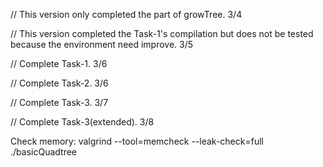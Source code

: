 // This version only completed the part of growTree. 3/4

// This version completed the Task-1's compilation but does not be tested because the environment need improve. 3/5

// Complete Task-1. 3/6

// Complete Task-2. 3/6

// Complete Task-3. 3/7

// Complete Task-3(extended). 3/8

Check memory: valgrind --tool=memcheck --leak-check=full ./basicQuadtree
